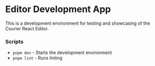 # Editor Development App

This is a development environment for testing and showcasing of the Courier React Editor.

### Scripts

- `pnpm dev` - Starts the development environment
- `pnpm lint` - Runs linting
